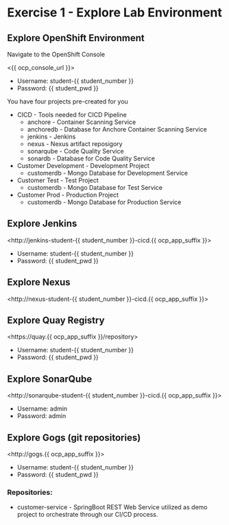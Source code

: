 # Exercise 1 - Explore Lab Environment

## Explore OpenShift Environment

Navigate to the OpenShift Console

<{{ ocp_console_url }}>

* Username: student-{{ student_number }}
* Password: {{ student_pwd }}

You have four projects pre-created for you

* CICD - Tools needed for CICD Pipeline
    * anchore - Container Scanning Service
    * anchoredb - Database for Anchore Container Scanning Service
    * jenkins - Jenkins
    * nexus - Nexus artifact reposigory
    * sonarqube - Code Quality Service
    * sonardb - Database for Code Quality Service
* Customer Development - Development Project
    * customerdb - Mongo Database for Development Service
* Customer Test - Test Project
    * customerdb - Mongo Database for Test Service
* Customer Prod - Production Project
    * customerdb - Mongo Database for Production Service


## Explore Jenkins

<http://jenkins-student-{{ student_number }}-cicd.{{ ocp_app_suffix }}>

* Username: student-{{ student_number }}
* Password: {{ student_pwd }}

## Explore Nexus

<http://nexus-student-{{ student_number }}-cicd.{{ ocp_app_suffix }}>

## Explore Quay Registry 

<https://quay.{{ ocp_app_suffix }}/repository>

* Username: student-{{ student_number }}
* Password: {{ student_pwd }}

## Explore SonarQube

<http://sonarqube-student-{{ student_number }}-cicd.{{ ocp_app_suffix }}>

* Username: admin
* Password: admin

## Explore Gogs (git repositories) 

<http://gogs.{{ ocp_app_suffix }}>

* Username: student-{{ student_number }}
* Password: {{ student_pwd }}

### Repositories:
* customer-service - SpringBoot REST Web Service utilized as demo project to orchestrate through our CI/CD process.
